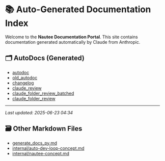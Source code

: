 # 📚 Auto-Generated Documentation Index

Welcome to the **Nautee Documentation Portal**. This site contains documentation generated automatically by Claude from Anthropic.

## 🗂️ AutoDocs (Generated)

- [autodoc](tools_autodoc_py.md)
- [old_autodoc](tools_old_autodoc_py.md)
- [changelog](tools_changelog_py.md)
- [claude_review](tools_claude_review_py.md)
- [claude_folder_review_batched](tools_claude_folder_review_batched_py.md)
- [claude_folder_review](tools_claude_folder_review_py.md)

---

_Last updated: 2025-06-23 04:34_

## 🗃️ Other Markdown Files

- [generate_docs_py.md](generate_docs_py.md)
- [internal/auto-dev-loop-concept.md](internal/auto-dev-loop-concept.md)
- [internal/nautee-concept.md](internal/nautee-concept.md)
